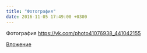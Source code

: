 ```yaml
---
title: "Фотография"
date: 2016-11-05 17:49:00 +0300
---
```


Фотография
https://vk.com/photo41076938_441042155

[Вложение](https://vk.com/photo41076938_441042155)
